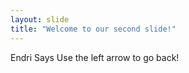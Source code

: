 ```yaml
---
layout: slide
title: "Welcome to our second slide!"
---
```

Endri Says
Use the left arrow to go back!
